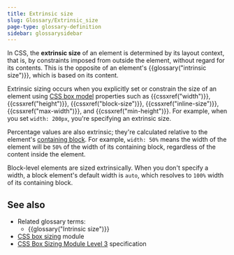 ```yaml
---
title: Extrinsic size
slug: Glossary/Extrinsic_size
page-type: glossary-definition
sidebar: glossarysidebar
---
```


In CSS, the **extrinsic size** of an element is determined by its layout context, that is, by constraints imposed from outside the element, without regard for its contents. This is the opposite of an element's {{glossary("intrinsic size")}}, which is based on its content.

Extrinsic sizing occurs when you explicitly set or constrain the size of an element using [CSS box model](/en-US/docs/Learn_web_development/Core/Styling_basics/Box_model) properties such as {{cssxref("width")}}, {{cssxref("height")}}, {{cssxref("block-size")}}, {{cssxref("inline-size")}}, {{cssxref("max-width")}}, and {{cssxref("min-height")}}.
For example, when you set `width: 200px`, you're specifying an extrinsic size.

Percentage values are also extrinsic; they're calculated relative to the element's [containing block](/en-US/docs/Web/CSS/Containing_block).
For example, `width: 50%` means the width of the element will be `50%` of the width of its containing block, regardless of the content inside the element.

Block-level elements are sized extrinsically. When you don't specify a width, a block element's default width is `auto`, which resolves to `100%` width of its containing block.

## See also

- Related glossary terms:
  - {{glossary("Intrinsic size")}}
- [CSS box sizing](/en-US/docs/Web/CSS/CSS_box_sizing) module
- [CSS Box Sizing Module Level 3](https://drafts.csswg.org/css-sizing-3/#extrinsic) specification
